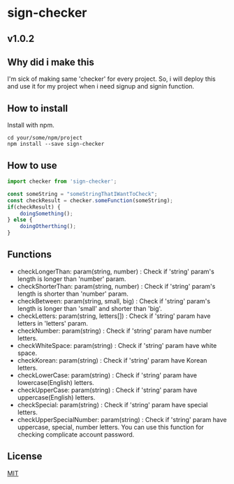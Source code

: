 # sign-checker

## v1.0.2

## Why did i make this  
I'm sick of making same 'checker' for every project. So, i will deploy this and use it for my project when i need signup and signin function.  

## How to install  
Install with npm.
```
cd your/some/npm/project
npm install --save sign-checker
```  

## How to use  
```javascript
import checker from 'sign-checker';

const someString = "someStringThatIWantToCheck";
const checkResult = checker.someFunction(someString);
if(checkResult) {
    doingSomething();
} else {
    doingOtherthing();
}
```  

## Functions  
- checkLongerThan: param(string, number) : Check if 'string' param's length is longer than 'number' param.
- checkShorterThan: param(string, number) : Check if 'string' param's length is shorter than 'number' param.
- checkBetween: param(string, small, big) : Check if 'string' param's length is longer than 'small' and shorter than 'big'.
- checkLetters: param(string, letters[]) : Check if 'string' param have letters in 'letters' param.
- checkNumber: param(string) : Check if 'string' param have number letters.
- checkWhiteSpace: param(string) : Check if 'string' param have white space.
- checkKorean: param(string) : Check if 'string' param have Korean letters.
- checkLowerCase: param(string) : Check if 'string' param have lowercase(English) letters.
- checkUpperCase: param(string) : Check if 'string' param have uppercase(English) letters.
- checkSpecial: param(string) : Check if 'string' param have special letters.
- checkUpperSpecialNumber: param(string) : Check if 'string' param have uppercase, special, number letters. You can use this function for checking complicate account password.

## License  
[MIT](LICENSE)